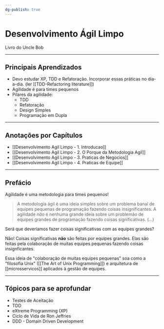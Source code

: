 ```yaml
---
dg-publish: true
---
```

# Desenvolvimento Ágil Limpo

Livro do Uncle Bob

---

## Principais Aprendizados

- Devo estudar XP, TDD e Refatoração. Incorporar essas práticas no dia-a-dia. (ler [[TDD-Refactoring literature]])
- Agilidade é para times pequenos
- Pilares da agilidade:
    - TDD
    - Refatoração
    - Design Simples
    - Programação em Dupla



---

## Anotações por Capítulos

- [[Desenvolvimento Agil Limpo - 1. Introducao]]
- [[Desenvolvimento Agil Limpo - 2. O Porque da Metodologia Agil]]
- [[Desenvolvimento Agil Limpo - 3. Praticas de Negocios]]
- [[Desenvolvimento Agil Limpo - 4. Praticas de Equipe]]

---

## Prefácio

Agilidade é uma metodologia para times pequenos!

> A metodologia ágil é uma ideia simples sobre um problema banal de equipes pequenas de programação fazendo coisas insignificantes. A agilidade *não* é nenhuma grande ideia sobre um problemão de equipes grandes de programação fazendo coisas significativas. (...)

Será que deveríamos fazer coisas significativas com as equipes grandes?

Não! Coisas significativas **não** são feitas por equipes grandes. Elas são feitas pela colaboração de muitas equipes pequenas fazendo coisas insignficantes.

Essa ideia de "colaboração de muitas equipes pequenas" soa como a "filosofia Unix" ([[The Art of Unix Programming]]) e arquitetura de [[microsservicos]] aplicados à gestão de equipes.

---

## Tópicos para se aprofundar

- Testes de Aceitação
- TDD
- eXtreme Programming (XP)
- Ciclo de Vida de Ron Jeffries
- DDD - Domain Driven Development